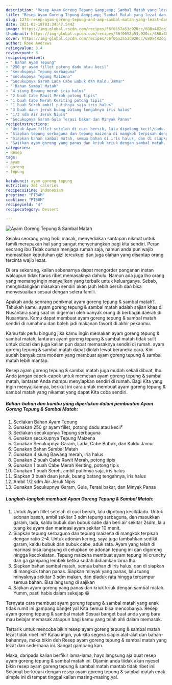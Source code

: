 ```yaml
---
description: "Resep Ayam Goreng Tepung &amp;amp; Sambal Matah yang lezat dan Mudah Dibuat"
title: "Resep Ayam Goreng Tepung &amp;amp; Sambal Matah yang lezat dan Mudah Dibuat"
slug: 1274-resep-ayam-goreng-tepung-and-amp-sambal-matah-yang-lezat-dan-mudah-dibuat
date: 2021-02-18T03:34:47.544Z
image: https://img-global.cpcdn.com/recipes/56f0652a53c920cc/680x482cq70/ayam-goreng-tepung-sambal-matah-foto-resep-utama.jpg
thumbnail: https://img-global.cpcdn.com/recipes/56f0652a53c920cc/680x482cq70/ayam-goreng-tepung-sambal-matah-foto-resep-utama.jpg
cover: https://img-global.cpcdn.com/recipes/56f0652a53c920cc/680x482cq70/ayam-goreng-tepung-sambal-matah-foto-resep-utama.jpg
author: Rose Andrews
ratingvalue: 3.4
reviewcount: 8
recipeingredient:
- " Bahan Ayam Tepung"
- "250 gr ayam fillet potong dadu atau kecil"
- "secukupnya Tepung serbaguna"
- "secukupnya Tepung Maizena"
- "Secukupnya Garam Lada Cabe Bubuk dan Kaldu Jamur"
- " Bahan Sambal Matah"
- "4 siung Bawang merah iria halus"
- "2 buah Cabe Rawit Merah potong tipis"
- "1 buah Cabe Merah Keriting potong tipis"
- "1 buah Sereh ambil putihnya saja iris halus"
- "3 buah daun jeruk buang batang tengahnya iris halus"
- "1/2 sdm Air Jeruk Nipis"
- "Secukupnya Garam Gula Terasi bakar dan Minyak Panas"
recipeinstructions:
- "Untuk Ayam fillet setelah di cuci bersih, lalu dipotong kecil/dadu. Untuk adonan basah, ambil sekitar 3 sdm tepung serbaguna, dan masukkan garam, lada, kaldu bubuk dan bubuk cabe dan beri air sekitar 2sdm, lalu tuang ke ayam dan marinasi ayam sekitar 10 menit."
- "Siapkan tepung serbaguna dan tepung maizena di mangkok terpisah dengan ratio 2-4. Untuk adonan kering, saya juga tambahkan sedikit garam, kaldu bubuk dan bubuk cabe, aduk rata. Ayam yang telah di marinasi bisa langsung di celupkan ke adonan tepung ini dan digoreng hingga kecokelatan. Tepung maizena membuat ayam tepung ini crunchy dan ga gampang lembek ketika sudah didiamkan lama lho."
- "Siapkan bahan sambal matah, semua bahan di iris halus, dan di siapkan di mangkok tahan panas. Siapkan minyak yang panas, lalu tuang minyaknya sekitar 3 sdm makan, dan diaduk rata hingga tercampur semua bahan. Bisa langsung di sajikan"
- "Sajikan ayam goreng yang panas dan kriuk kriuk dengan sambal matah. Yumm, pasti habis dalam sekejap 😁"
categories:
- Resep
tags:
- ayam
- goreng
- tepung

katakunci: ayam goreng tepung 
nutrition: 261 calories
recipecuisine: Indonesian
preptime: "PT34M"
cooktime: "PT50M"
recipeyield: "4"
recipecategory: Dessert

---
```



![Ayam Goreng Tepung &amp; Sambal Matah](https://img-global.cpcdn.com/recipes/56f0652a53c920cc/680x482cq70/ayam-goreng-tepung-sambal-matah-foto-resep-utama.jpg)

Selaku seorang yang hobi masak, menyediakan santapan nikmat untuk famili merupakan hal yang sangat menyenangkan bagi kita sendiri. Peran seorang ibu Tidak cuman menjaga rumah saja, namun anda pun wajib memastikan kebutuhan gizi tercukupi dan juga olahan yang disantap orang tercinta wajib lezat.

Di era  sekarang, kalian sebenarnya dapat mengorder panganan instan walaupun tidak harus ribet memasaknya dahulu. Namun ada juga lho orang yang memang ingin menyajikan yang terbaik untuk keluarganya. Sebab, menghidangkan masakan sendiri akan jauh lebih bersih dan bisa menyesuaikan sesuai dengan selera famili. 



Apakah anda seorang penikmat ayam goreng tepung &amp; sambal matah?. Tahukah kamu, ayam goreng tepung &amp; sambal matah adalah sajian khas di Nusantara yang saat ini digemari oleh banyak orang di berbagai daerah di Nusantara. Kamu dapat membuat ayam goreng tepung &amp; sambal matah sendiri di rumahmu dan boleh jadi makanan favorit di akhir pekanmu.

Kamu tak perlu bingung jika kamu ingin memakan ayam goreng tepung &amp; sambal matah, lantaran ayam goreng tepung &amp; sambal matah tidak sulit untuk dicari dan juga kalian pun dapat memasaknya sendiri di rumah. ayam goreng tepung &amp; sambal matah dapat diolah lewat beraneka cara. Kini sudah banyak cara modern yang membuat ayam goreng tepung &amp; sambal matah lebih mantap.

Resep ayam goreng tepung &amp; sambal matah juga mudah sekali dibuat, lho. Anda jangan capek-capek untuk memesan ayam goreng tepung &amp; sambal matah, lantaran Anda mampu menyiapkan sendiri di rumah. Bagi Kita yang ingin menyajikannya, berikut ini cara untuk membuat ayam goreng tepung &amp; sambal matah yang nikamat yang dapat Kita coba sendiri.

<!--inarticleads1-->

##### Bahan-bahan dan bumbu yang diperlukan dalam pembuatan Ayam Goreng Tepung &amp; Sambal Matah:

1. Sediakan  Bahan Ayam Tepung
1. Gunakan 250 gr ayam fillet, potong dadu atau kecil²
1. Sediakan secukupnya Tepung serbaguna
1. Gunakan secukupnya Tepung Maizena
1. Gunakan Secukupnya Garam, Lada, Cabe Bubuk, dan Kaldu Jamur
1. Gunakan  Bahan Sambal Matah
1. Gunakan 4 siung Bawang merah, iria halus
1. Gunakan 2 buah Cabe Rawit Merah, potong tipis
1. Gunakan 1 buah Cabe Merah Keriting, potong tipis
1. Gunakan 1 buah Sereh, ambil putihnya saja, iris halus
1. Siapkan 3 buah daun jeruk, buang batang tengahnya, iris halus
1. Ambil 1/2 sdm Air Jeruk Nipis
1. Gunakan Secukupnya Garam, Gula, Terasi bakar, dan Minyak Panas




<!--inarticleads2-->

##### Langkah-langkah membuat Ayam Goreng Tepung &amp; Sambal Matah:

1. Untuk Ayam fillet setelah di cuci bersih, lalu dipotong kecil/dadu. Untuk adonan basah, ambil sekitar 3 sdm tepung serbaguna, dan masukkan garam, lada, kaldu bubuk dan bubuk cabe dan beri air sekitar 2sdm, lalu tuang ke ayam dan marinasi ayam sekitar 10 menit.
1. Siapkan tepung serbaguna dan tepung maizena di mangkok terpisah dengan ratio 2-4. Untuk adonan kering, saya juga tambahkan sedikit garam, kaldu bubuk dan bubuk cabe, aduk rata. Ayam yang telah di marinasi bisa langsung di celupkan ke adonan tepung ini dan digoreng hingga kecokelatan. Tepung maizena membuat ayam tepung ini crunchy dan ga gampang lembek ketika sudah didiamkan lama lho.
1. Siapkan bahan sambal matah, semua bahan di iris halus, dan di siapkan di mangkok tahan panas. Siapkan minyak yang panas, lalu tuang minyaknya sekitar 3 sdm makan, dan diaduk rata hingga tercampur semua bahan. Bisa langsung di sajikan
1. Sajikan ayam goreng yang panas dan kriuk kriuk dengan sambal matah. Yumm, pasti habis dalam sekejap 😁




Ternyata cara membuat ayam goreng tepung &amp; sambal matah yang enak tidak rumit ini gampang banget ya! Kita semua bisa mencobanya. Resep ayam goreng tepung &amp; sambal matah Sesuai banget buat anda yang baru mau belajar memasak ataupun bagi kamu yang telah ahli dalam memasak.

Tertarik untuk mencoba bikin resep ayam goreng tepung &amp; sambal matah lezat tidak ribet ini? Kalau ingin, yuk kita segera siapin alat-alat dan bahan-bahannya, maka bikin deh Resep ayam goreng tepung &amp; sambal matah yang lezat dan sederhana ini. Sangat gampang kan. 

Maka, daripada kalian berfikir lama-lama, hayo langsung aja buat resep ayam goreng tepung &amp; sambal matah ini. Dijamin anda tiidak akan nyesel bikin resep ayam goreng tepung &amp; sambal matah mantab tidak ribet ini! Selamat berkreasi dengan resep ayam goreng tepung &amp; sambal matah enak simple ini di tempat tinggal kalian masing-masing,ya!.

